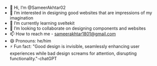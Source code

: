 - 👋 Hi, I’m @SameerAkhtar02
- 👀 I’m interested in designing good websites that are impressions of my imagination
- 🌱 I’m currently learning sveltekit
- 💞️ I’m looking to collaborate on designing components and websites
- 📫 How to reach me - sameerakhtar1801@gmail.com
- 😄 Pronouns: he/him
- ⚡ Fun fact: "Good design is invisible, seamlessly enhancing user experiences while bad design screams for attention, disrupting functionality."-chatGPT

<!---
SameerAkhtar02/SameerAkhtar02 is a ✨ special ✨ repository because its `README.md` (this file) appears on your GitHub profile.
You can click the Preview link to take a look at your changes.
--->
